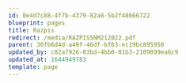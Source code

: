 ```yaml
---
id: 0e4d7c88-4f7b-4379-82a8-5b2f48666722
blueprint: pages
title: Razpis
redirect: /media/RAZPIS5NM212022.pdf
parent: 36fb6d4d-a49f-46df-bf63-ec19bc895950
updated_by: c82a7926-03bd-4bb0-81b3-2109899ea6c9
updated_at: 1644949783
template: page
---
```

